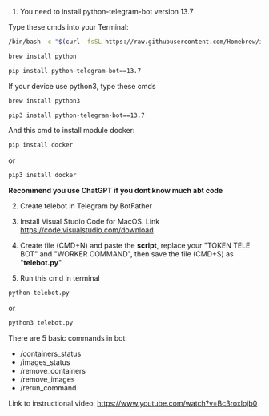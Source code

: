 1. You need to install python-telegram-bot version 13.7

Type these cmds into your Terminal:
```bash
/bin/bash -c "$(curl -fsSL https://raw.githubusercontent.com/Homebrew/install/HEAD/install.sh)"
```
```bash
brew install python
```
```bash
pip install python-telegram-bot==13.7
```
If your device use python3, type these cmds
```bash
brew install python3
```
```bash
pip3 install python-telegram-bot==13.7
```
And this cmd to install module docker:
```bash
pip install docker
```
or
```bash
pip3 install docker
```
**Recommend you use ChatGPT if you dont know much abt code**

2. Create telebot in Telegram by BotFather

3. Install Visual Studio Code for MacOS. Link https://code.visualstudio.com/download

4. Create file (CMD+N) and paste the **script**, replace your "TOKEN TELE BOT" and "WORKER COMMAND", then save the file (CMD+S) as "**telebot.py**"

5. Run this cmd in terminal
```bash
python telebot.py
```
or
```bash
python3 telebot.py
```

There are 5 basic commands in bot:
- /containers_status
- /images_status
- /remove_containers
- /remove_images
- /rerun_command

Link to instructional video: https://www.youtube.com/watch?v=Bc3roxIojb0
